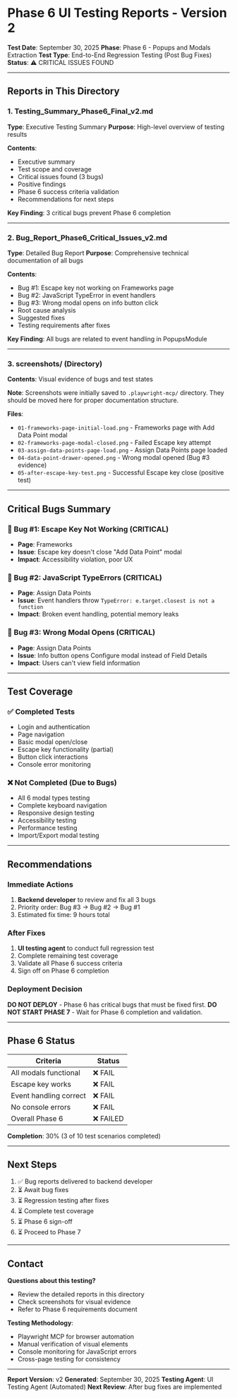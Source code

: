 # Phase 6 UI Testing Reports - Version 2

**Test Date**: September 30, 2025
**Phase**: Phase 6 - Popups and Modals Extraction
**Test Type**: End-to-End Regression Testing (Post Bug Fixes)
**Status**: ⚠️ CRITICAL ISSUES FOUND

---

## Reports in This Directory

### 1. Testing_Summary_Phase6_Final_v2.md
**Type**: Executive Testing Summary
**Purpose**: High-level overview of testing results

**Contents**:
- Executive summary
- Test scope and coverage
- Critical issues found (3 bugs)
- Positive findings
- Phase 6 success criteria validation
- Recommendations for next steps

**Key Finding**: 3 critical bugs prevent Phase 6 completion

---

### 2. Bug_Report_Phase6_Critical_Issues_v2.md
**Type**: Detailed Bug Report
**Purpose**: Comprehensive technical documentation of all bugs

**Contents**:
- Bug #1: Escape key not working on Frameworks page
- Bug #2: JavaScript TypeError in event handlers
- Bug #3: Wrong modal opens on info button click
- Root cause analysis
- Suggested fixes
- Testing requirements after fixes

**Key Finding**: All bugs are related to event handling in PopupsModule

---

### 3. screenshots/ (Directory)
**Contents**: Visual evidence of bugs and test states

**Note**: Screenshots were initially saved to `.playwright-mcp/` directory. They should be moved here for proper documentation structure.

**Files**:
- `01-frameworks-page-initial-load.png` - Frameworks page with Add Data Point modal
- `02-frameworks-page-modal-closed.png` - Failed Escape key attempt
- `03-assign-data-points-page-load.png` - Assign Data Points page loaded
- `04-data-point-drawer-opened.png` - Wrong modal opened (Bug #3 evidence)
- `05-after-escape-key-test.png` - Successful Escape key close (positive test)

---

## Critical Bugs Summary

### 🔴 Bug #1: Escape Key Not Working (CRITICAL)
- **Page**: Frameworks
- **Issue**: Escape key doesn't close "Add Data Point" modal
- **Impact**: Accessibility violation, poor UX

### 🔴 Bug #2: JavaScript TypeErrors (CRITICAL)
- **Page**: Assign Data Points
- **Issue**: Event handlers throw `TypeError: e.target.closest is not a function`
- **Impact**: Broken event handling, potential memory leaks

### 🔴 Bug #3: Wrong Modal Opens (CRITICAL)
- **Page**: Assign Data Points
- **Issue**: Info button opens Configure modal instead of Field Details
- **Impact**: Users can't view field information

---

## Test Coverage

### ✅ Completed Tests
- Login and authentication
- Page navigation
- Basic modal open/close
- Escape key functionality (partial)
- Button click interactions
- Console error monitoring

### ❌ Not Completed (Due to Bugs)
- All 6 modal types testing
- Complete keyboard navigation
- Responsive design testing
- Accessibility testing
- Performance testing
- Import/Export modal testing

---

## Recommendations

### Immediate Actions
1. **Backend developer** to review and fix all 3 bugs
2. Priority order: Bug #3 → Bug #2 → Bug #1
3. Estimated fix time: 9 hours total

### After Fixes
1. **UI testing agent** to conduct full regression test
2. Complete remaining test coverage
3. Validate all Phase 6 success criteria
4. Sign off on Phase 6 completion

### Deployment Decision
**DO NOT DEPLOY** - Phase 6 has critical bugs that must be fixed first.
**DO NOT START PHASE 7** - Wait for Phase 6 completion and validation.

---

## Phase 6 Status

| Criteria | Status |
|----------|--------|
| All modals functional | ❌ FAIL |
| Escape key works | ❌ FAIL |
| Event handling correct | ❌ FAIL |
| No console errors | ❌ FAIL |
| Overall Phase 6 | ❌ FAILED |

**Completion**: 30% (3 of 10 test scenarios completed)

---

## Next Steps

1. ✅ Bug reports delivered to backend developer
2. ⏳ Await bug fixes
3. ⏳ Regression testing after fixes
4. ⏳ Complete test coverage
5. ⏳ Phase 6 sign-off
6. ⏳ Proceed to Phase 7

---

## Contact

**Questions about this testing?**
- Review the detailed reports in this directory
- Check screenshots for visual evidence
- Refer to Phase 6 requirements document

**Testing Methodology**:
- Playwright MCP for browser automation
- Manual verification of visual elements
- Console monitoring for JavaScript errors
- Cross-page testing for consistency

---

**Report Version**: v2
**Generated**: September 30, 2025
**Testing Agent**: UI Testing Agent (Automated)
**Next Review**: After bug fixes are implemented